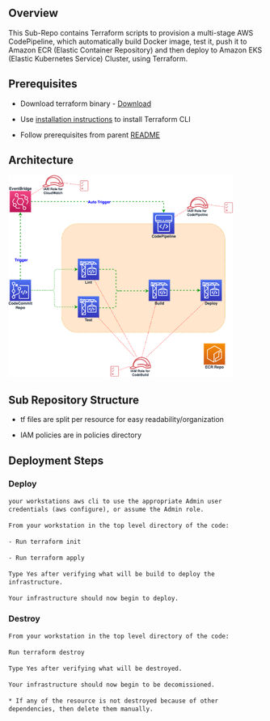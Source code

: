 ## Overview

This Sub-Repo contains Terraform scripts to provision a multi-stage AWS CodePipeline, which automatically build Docker image, test it, push it to Amazon ECR (Elastic Container Repository) and then deploy to Amazon EKS (Elastic Kubernetes Service) Cluster, using Terraform.



## Prerequisites

- Download terraform binary -  <a></a>[Download](https://www.terraform.io/downloads)

- Use <a></a>[installation instructions](https://learn.hashicorp.com/tutorials/terraform/install-cli) to install Terraform CLI

- Follow prerequisites from parent <a></a>[README](../README.md#prerequisites)


## Architecture

<img src="../diagrams/InfraBuild.png" height="400">


## Sub Repository Structure

- tf files are split per resource for easy readability/organization

- IAM policies are in policies directory


## Deployment Steps

### Deploy
```
your workstations aws cli to use the appropriate Admin user credentials (aws configure), or assume the Admin role.

From your workstation in the top level directory of the code:

- Run terraform init

- Run terraform apply

Type Yes after verifying what will be build to deploy the infrastructure.

Your infrastructure should now begin to deploy.
```

### Destroy
```
From your workstation in the top level directory of the code:

Run terraform destroy

Type Yes after verifying what will be destroyed.

Your infrastructure should now begin to be decomissioned.

* If any of the resource is not destroyed because of other dependencies, then delete them manually.
```